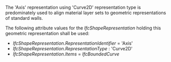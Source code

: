 The 'Axis' representation using 'Curve2D' representation type is predominately used to align material layer sets to geometric representations of standard walls.

The following attribute values for the _IfcShapeRepresentation_ holding this geometric representation shall be used:

* _IfcShapeRepresentation_._RepresentationIdentifier_ = 'Axis'
* _IfcShapeRepresentation_._RepresentationType_ : 'Curve2D'
* _IfcShapeRepresentation_._Items_ = _IfcBoundedCurve_
